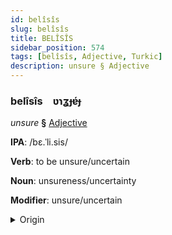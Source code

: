 ```yaml
---
id: belîsîs
slug: belîsîs
title: BELÎSÎS
sidebar_position: 574
tags: [belîsîs, Adjective, Turkic]
description: unsure § Adjective
---
```


### belîsîs&emsp;<span kind="abugida">ʋɿʓɟɐ́ɟ</span>

*unsure* **§** [Adjective](../../tags/Adjective)

**IPA**: /bɛ.ˈli.sis/

**Verb**: to be unsure/uncertain

**Noun**: unsureness/uncertainty

**Modifier**: unsure/uncertain

<details>
    <summary>Origin</summary>
    Turkish bellisiz /bɛl.li'siz/<br/>
    <em>Turkic Language Family</em>
</details>